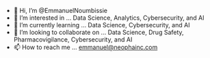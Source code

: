 - 👋 Hi, I’m @EmmanuelNoumbissie
- 👀 I’m interested in ... Data Science, Analytics, Cybersecurity, and AI
- 🌱 I’m currently learning ... Data Science, Cybersecurity, and AI
- 💞️ I’m looking to collaborate on ... Data Science, Drug Safety, Pharmacovigilance, Cybersecurity, and AI
- 📫 How to reach me ... emmanuel@neophainc.com

<!---
EmmanuelNoumbissie/EmmanuelNoumbissie is a ✨ special ✨ repository because its `README.md` (this file) appears on your GitHub profile.
You can click the Preview link to take a look at your changes.
--->
